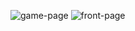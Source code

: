 ![game-page](https://github.com/user-attachments/assets/360740dc-ac39-4212-88e3-83dd93be42ce)
![front-page](https://github.com/user-attachments/assets/ddb0146c-4976-49dc-9292-d113f7c88616)
